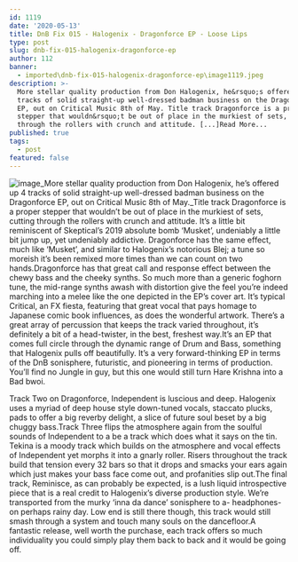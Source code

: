 ```yaml
---
id: 1119
date: '2020-05-13'
title: DnB Fix 015 - Halogenix - Dragonforce EP - Loose Lips
type: post
slug: dnb-fix-015-halogenix-dragonforce-ep
author: 112
banner:
  - imported\dnb-fix-015-halogenix-dragonforce-ep\image1119.jpeg
description: >-
  More stellar quality production from Don Halogenix, he&rsquo;s offered up 4
  tracks of solid straight-up well-dressed badman business on the Dragonforce
  EP, out on Critical Music 8th of May. Title track Dragonforce is a proper
  stepper that wouldn&rsquo;t be out of place in the murkiest of sets, cutting
  through the rollers with crunch and attitude. [...]Read More...
published: true
tags:
  - post
featured: false
---
```

![image](../imported\dnb-fix-015-halogenix-dragonforce-ep\image1119.jpeg)_More stellar quality production from Don Halogenix, he’s offered up 4 tracks of solid straight-up well-dressed badman business on the Dragonforce EP, out on Critical Music 8th of May._Title track Dragonforce is a proper stepper that wouldn’t be out of place in the murkiest of sets, cutting through the rollers with crunch and attitude. It’s a little bit reminiscent of Skeptical’s 2019 absolute bomb ‘Musket’, undeniably a little bit jump up, yet undeniably addictive. Dragonforce has the same effect, much like ‘Musket’, and similar to Halogenix’s notorious Blej; a tune so moreish it’s been remixed more times than we can count on two hands.Dragonforce has that great call and response effect between the chewy bass and the cheeky synths. So much more than a generic foghorn tune, the mid-range synths awash with distortion give the feel you’re indeed marching into a melee like the one depicted in the EP’s cover art. It’s typical Critical, an FX fiesta, featuring that great vocal that pays homage to Japanese comic book influences, as does the wonderful artwork. There’s a great array of percussion that keeps the track varied throughout, it’s definitely a bit of a head-twister, in the best, freshest way.It’s an EP that comes full circle through the dynamic range of Drum and Bass, something that Halogenix pulls off beautifully. It’s a very forward-thinking EP in terms of the DnB sonisphere, futuristic, and pioneering in terms of production. You’ll find no Jungle in guy, but this one would still turn Hare Krishna into a Bad bwoi.

Track Two on Dragonforce, Independent is luscious and deep. Halogenix uses a myriad of deep house style down-tuned vocals, staccato plucks, pads to offer a big reverby delight, a slice of future soul beset by a big chuggy bass.Track Three flips the atmosphere again from the soulful sounds of Independent to a be a track which does what it says on the tin. Tekina is a moody track which builds on the atmosphere and vocal effects of Independent yet morphs it into a gnarly roller. Risers throughout the track build that tension every 32 bars so that it drops and smacks your ears again which just makes your bass face come out, and profanities slip out.The final track, Reminisce, as can probably be expected, is a lush liquid introspective piece that is a real credit to Halogenix’s diverse production style. We’re transported from the murky ‘inna da dance’ sonisphere to a- headphones-on perhaps rainy day. Low end is still there though, this track would still smash through a system and touch many souls on the dancefloor.A fantastic release, well worth the purchase, each track offers so much individuality you could simply play them back to back and it would be going off.